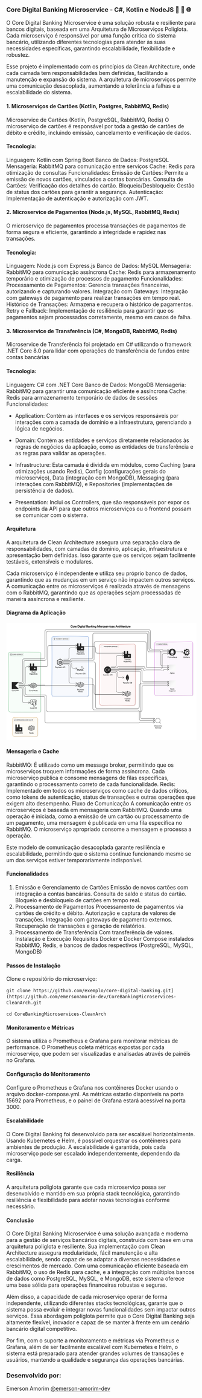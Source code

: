 ### Core Digital Banking Microservice - C#, Kotlin e NodeJS 🚀 🔄 🌐

O Core Digital Banking Microservice é uma solução robusta e resiliente para bancos digitais, baseada em uma Arquitetura de Microserviços Poliglota. Cada microserviço é responsável por uma função crítica do sistema bancário, utilizando diferentes tecnologias para atender às suas necessidades específicas, garantindo escalabilidade, flexibilidade e robustez.

Esse projeto é implementado com os princípios da Clean Architecture, onde cada camada tem responsabilidades bem definidas, facilitando a manutenção e expansão do sistema. A arquitetura de microserviços permite uma comunicação desacoplada, aumentando a tolerância a falhas e a escalabilidade do sistema.


#### 1. Microserviços de Cartões (Kotlin, Postgres, RabbitMQ, Redis)
Microservice de Cartões (Kotlin, PostgreSQL, RabbitMQ, Redis)
O microserviço de cartões é responsável por toda a gestão de cartões de débito e crédito, incluindo emissão, cancelamento e verificação de dados.

#### Tecnologia:
Linguagem: Kotlin com Spring Boot
Banco de Dados: PostgreSQL
Mensageria: RabbitMQ para comunicação entre serviços
Cache: Redis para otimização de consultas
Funcionalidades:
Emissão de Cartões: Permite a emissão de novos cartões, vinculados a contas bancárias.
Consulta de Cartões: Verificação dos detalhes do cartão.
Bloqueio/Desbloqueio: Gestão de status dos cartões para garantir a segurança.
Autenticação: Implementação de autenticação e autorização com JWT.


#### 2. Microservice de Pagamentos (Node.js, MySQL, RabbitMQ, Redis)
O microserviço de pagamentos processa transações de pagamentos de forma segura e eficiente, garantindo a integridade e rapidez nas transações.

#### Tecnologia:
Linguagem: Node.js com Express.js
Banco de Dados: MySQL
Mensageria: RabbitMQ para comunicação assíncrona
Cache: Redis para armazenamento temporário e otimização de processos de pagamento
Funcionalidades:
Processamento de Pagamentos: Gerencia transações financeiras, autorizando e capturando valores.
Integração com Gateways: Integração com gateways de pagamento para realizar transações em tempo real.
Histórico de Transações: Armazena e recupera o histórico de pagamentos.
Retry e Fallback: Implementação de resiliência para garantir que os pagamentos sejam processados corretamente, mesmo em casos de falha.

#### 3. Microservice de Transferência (C#, MongoDB, RabbitMQ, Redis)
Microservice de Transferência foi projetado em C# utilizando o framework .NET Core 8.0 para lidar com operações de transferência de fundos entre contas bancárias 

#### Tecnologia:
Linguagem: C# com .NET Core
Banco de Dados: MongoDB
Mensageria: RabbitMQ para garantir uma comunicação eficiente e assíncrona
Cache: Redis para armazenamento temporário de dados de sessões
Funcionalidades:
- Application: Contém as interfaces e os serviços responsáveis por interações com a camada de domínio e a infraestrutura, gerenciando a lógica de negócios.

- Domain: Contém as entidades e serviços diretamente relacionados às regras de negócios da aplicação, como as entidades de transferência e as regras para validar as operações.

- Infrastructure: Esta camada é dividida em módulos, como Caching (para otimizações usando Redis), Config (configurações gerais do microserviço), Data (integração com MongoDB), Messaging (para interações com RabbitMQ), e Repositories (implementações de persistência de dados).

- Presentation: Inclui os Controllers, que são responsáveis por expor os endpoints da API para que outros microserviços ou o frontend possam se comunicar com o sistema.


#### Arquitetura
A arquitetura de Clean Architecture assegura uma separação clara de responsabilidades, com camadas de domínio, aplicação, infraestrutura e apresentação bem definidas. Isso garante que os serviços sejam facilmente testáveis, extensíveis e modulares.

Cada microserviço é independente e utiliza seu próprio banco de dados, garantindo que as mudanças em um serviço não impactem outros serviços. A comunicação entre os microserviços é realizada através de mensagens com o RabbitMQ, garantindo que as operações sejam processadas de maneira assíncrona e resiliente.

#### Diagrama da Aplicação

![](https://raw.githubusercontent.com/emersonamorim-dev/CoreBankingMicroservices-CleanArch/refs/heads/main/Diagrama/Diagrama-Core-Digital-Banking-Microservice.png)


#### Mensageria e Cache
RabbitMQ: É utilizado como um message broker, permitindo que os microserviços troquem informações de forma assíncrona. Cada microserviço publica e consome mensagens de filas específicas, garantindo o processamento correto de cada funcionalidade.
Redis: Implementado em todos os microserviços como cache de dados críticos, como tokens de autenticação, status de transações e outras operações que exigem alto desempenho.
Fluxo de Comunicação
A comunicação entre os microserviços é baseada em mensageria com RabbitMQ. Quando uma operação é iniciada, como a emissão de um cartão ou processamento de um pagamento, uma mensagem é publicada em uma fila específica no RabbitMQ. O microserviço apropriado consome a mensagem e processa a operação.

Este modelo de comunicação desacoplada garante resiliência e escalabilidade, permitindo que o sistema continue funcionando mesmo se um dos serviços estiver temporariamente indisponível.

#### Funcionalidades
1. Emissão e Gerenciamento de Cartões
Emissão de novos cartões com integração a contas bancárias.
Consulta de saldo e status do cartão.
Bloqueio e desbloqueio de cartões em tempo real.
2. Processamento de Pagamentos
Processamento de pagamentos via cartões de crédito e débito.
Autorização e captura de valores de transações.
Integração com gateways de pagamento externos.
Recuperação de transações e geração de relatórios.
3. Processamento de Transferência
Com transferência de valores.
Instalação e Execução
Requisitos
Docker e Docker Compose instalados
RabbitMQ, Redis, e bancos de dados respectivos (PostgreSQL, MySQL, MongoDB)

#### Passos de Instalação
Clone o repositório do microserviço:
```
git clone https://github.com/exemplo/core-digital-banking.git](https://github.com/emersonamorim-dev/CoreBankingMicroservices-CleanArch.git
```
```
cd CoreBankingMicroservices-CleanArch
```

#### Monitoramento e Métricas
O sistema utiliza o Prometheus e Grafana para monitorar métricas de performance. O Prometheus coleta métricas expostas por cada microserviço, que podem ser visualizadas e analisadas através de painéis no Grafana.

#### Configuração do Monitoramento
Configure o Prometheus e Grafana nos contêineres Docker usando o arquivo docker-compose.yml.
As métricas estarão disponíveis na porta 15692 para Prometheus, e o painel de Grafana estará acessível na porta 3000.

#### Escalabilidade
O Core Digital Banking foi desenvolvido para ser escalável horizontalmente. Usando Kubernetes e Helm, é possível orquestrar os contêineres para ambientes de produção. A escalabilidade é garantida, pois cada microserviço pode ser escalado independentemente, dependendo da carga.

#### Resiliência
A arquitetura poliglota garante que cada microserviço possa ser desenvolvido e mantido em sua própria stack tecnológica, garantindo resiliência e flexibilidade para adotar novas tecnologias conforme necessário.


#### Conclusão
O Core Digital Banking Microservice é uma solução avançada e moderna para a gestão de serviços bancários digitais, construída com base em uma arquitetura poliglota e resiliente. Sua implementação com Clean Architecture assegura modularidade, fácil manutenção e alta escalabilidade, sendo capaz de se adaptar a diversas necessidades e crescimentos de mercado. Com uma comunicação eficiente baseada em RabbitMQ, o uso de Redis para cache, e a integração com múltiplos bancos de dados como PostgreSQL, MySQL, e MongoDB, este sistema oferece uma base sólida para operações financeiras robustas e seguras.

Além disso, a capacidade de cada microserviço operar de forma independente, utilizando diferentes stacks tecnológicas, garante que o sistema possa evoluir e integrar novas funcionalidades sem impactar outros serviços. Essa abordagem poliglota permite que o Core Digital Banking seja altamente flexível, inovador e capaz de se manter à frente em um cenário bancário digital competitivo.

Por fim, com o suporte a monitoramento e métricas via Prometheus e Grafana, além de ser facilmente escalável com Kubernetes e Helm, o sistema está preparado para atender grandes volumes de transações e usuários, mantendo a qualidade e segurança das operações bancárias.

### Desenvolvido por:
Emerson Amorim [@emerson-amorim-dev](https://www.linkedin.com/in/emerson-amorim-dev/)

